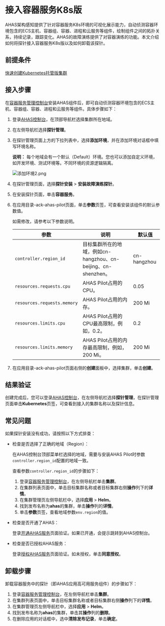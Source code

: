 # 接入容器服务K8s版

AHAS架构感知提供了针对容器服务K8s环境的可视化展示能力，自动侦测容器环境包含的ECS主机、容器组、容器、进程和云服务等组件，绘制组件之间的拓扑关系，持续记录，跟踪变化。AHAS的故障演练提供了对容器演练的功能。本文介绍如何将探针接入容器服务K8s版以及如何卸载该探针。

## 前提条件

[快速创建Kubernetes托管版集群](/cn.zh-CN/快速入门/基础入门/快速创建Kubernetes托管版集群.md)

## 接入步骤

在[容器服务管理控制台](https://cs.console.aliyun.com)安装AHAS组件后，即可自动侦测容器环境包含的ECS主机、容器组、容器、进程和云服务等组件。具体步骤如下：

1.  登录[AHAS控制台](https://ahas.console.aliyun.com)，在顶部导航栏选择集群所在地域。
2.  在左侧导航栏选择**探针管理**。
3.  在探针管理页面上方的下拉列表中，选择**添加环境**，并在添加环境对话框中填写环境名称。

    **说明：** 每个地域会有一个默认（Default）环境。您也可以添加自定义环境，如开发环境、测试环境等。不同环境的资源逻辑隔离。

    ![添加环境2.png](https://static-aliyun-doc.oss-accelerate.aliyuncs.com/assets/img/zh-CN/8973790261/p273733.png)

4.  在探针管理页面，选择**探针安装** \> **安装故障演练探针**。
5.  在安装探针页面，单击**容器服务**。
6.  在应用目录-ack-ahas-pilot页面，单击**参数**页签，可查看安装该组件的默认参数值。

    如需修改，请参考以下参数说明。

    |参数|说明|默认值|
    |--|--|---|
    |`controller.region_id`|目标集群所在的地域，例如cn-hangzhou、cn-beijing、cn-shenzhen。|cn-hangzhou|
    |`resources.requests.cpu`|AHAS Pilot占用的CPU。|0.05|
    |`resources.requests.memory`|AHAS Pilot占用的内存。|200 Mi|
    |`resources.limits.cpu`|AHAS Pilot占用的CPU最高限制，例如，0.2。|0.2|
    |`resources.limits.memory`|AHAS Pilot占用的内存最高限制，例如，200 Mi。|200 Mi|

7.  在应用目录-ack-ahas-pilot页面右侧的**创建**面板中，选择集群，单击**创建**。

## 结果验证

创建完成后，您可以登录[AHAS控制台](https://ahas.console.aliyun.com)，在左侧导航栏选择**探针管理**，在探针管理页面单击**Kubernetes**页签，可查看到接入的集群名称以及探针信息。

## 常见问题

如果探针安装没有成功，请按照以下方式排查：

-   检查是否选择了正确的地域（Region）：

    在AHAS控制台顶部菜单栏选择的地域，需要与安装AHAS Pilot时参数`controller.region_id`配置的地域一致。

    查看参数`controller.region_id`的步骤如下：

    1.  登录[容器服务管理控制台](https://cs.console.aliyun.com)，在左侧导航栏单击**集群**。
    2.  在集群列表页面中，单击目标集群名称或者目标集群右侧**操作**列下的**详情**。
    3.  在集群管理页左侧导航栏中，选择**应用** \> **Helm**。
    4.  找到发布名称为**ahas**的集群，单击**操作**列的**详情**。
    5.  单击**参数**页签，查看地域参数`env.region`的值。
-   检查是否开通了AHAS：

    登录[开通AHAS服务](http://common-buy.aliyun.com/?commodityCode=ahas_001#/buy)页面验证。如果已开通，会提示跳转到AHAS控制台。

-   检查是否已授权AHAS服务：

    登录[授权AHAS服务](https://ram.console.aliyun.com/#/role/authorize?request=%7B%22Requests%22%3A%20%7B%22request1%22%3A%20%7B%22RoleName%22%3A%20%22AliyunAHASDefaultRole%22%2C%20%22TemplateId%22%3A%20%22Default%22%7D%7D%2C%20%22ReturnUrl%22%3A%20%22https%3A//ahas.console.aliyun.com/%23/Setting%3fiis%3d1%26regionId%3dcn-hangzhou%22%2C%20%22Service%22%3A%20%22AHAS%22%7D)页面验证。如未授权，单击**同意授权**。


## 卸载步骤

卸载容器服务中的探针（即AHAS应用高可用服务组件）的步骤如下：

1.  登录[容器服务管理控制台](https://cs.console.aliyun.com)，在左侧导航栏单击**集群**。
2.  在集群列表页面中，单击目标集群名称或者目标集群右侧**操作**列下的**详情**。
3.  在集群管理页左侧导航栏中，选择**应用** \> **Helm**。
4.  找到发布名称为**ahas**的集群，单击其**操作**列的**删除**。
5.  在删除应用的对话框中，选中**清除发布记录**，单击**确定**。

